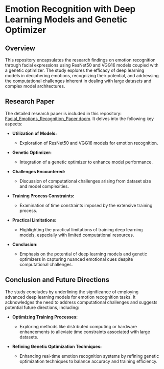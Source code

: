 # Emotion Recognition with Deep Learning Models and Genetic Optimizer

## Overview

This repository encapsulates the research findings on emotion recognition through facial expressions using ResNet50 and VGG16 models coupled with a genetic optimizer. The study explores the efficacy of deep learning models in deciphering emotions, recognizing their potential, and addressing the computational challenges inherent in dealing with large datasets and complex model architectures.

## Research Paper

The detailed research paper is included in this repository: [Facial_Emotions_Recognition_Paper.docm](Facial_Emotions_Recognition_Paper.docm). It delves into the following key aspects:

- **Utilization of Models:**
  - Exploration of ResNet50 and VGG16 models for emotion recognition.

- **Genetic Optimizer:**
  - Integration of a genetic optimizer to enhance model performance.

- **Challenges Encountered:**
  - Discussion of computational challenges arising from dataset size and model complexities.

- **Training Process Constraints:**
  - Examination of time constraints imposed by the extensive training process.

- **Practical Limitations:**
  - Highlighting the practical limitations of training deep learning models, especially with limited computational resources.

- **Conclusion:**
  - Emphasis on the potential of deep learning models and genetic optimizers in capturing nuanced emotional cues despite computational challenges.

## Conclusion and Future Directions

The study concludes by underlining the significance of employing advanced deep learning models for emotion recognition tasks. It acknowledges the need to address computational challenges and suggests potential future directions, including:

- **Optimizing Training Processes:**
  - Exploring methods like distributed computing or hardware enhancements to alleviate time constraints associated with large datasets.

- **Refining Genetic Optimization Techniques:**
  - Enhancing real-time emotion recognition systems by refining genetic optimization techniques to balance accuracy and training efficiency.
